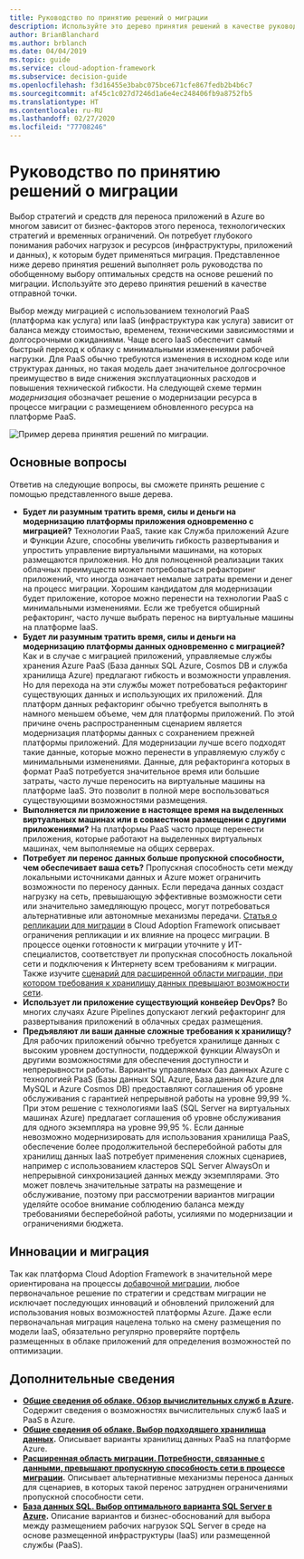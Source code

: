 ```yaml
---
title: Руководство по принятию решений о миграции
description: Используйте это дерево принятия решений в качестве руководства по обобщенному выбору оптимальных средств в зависимости от решений по миграции.
author: BrianBlanchard
ms.author: brblanch
ms.date: 04/04/2019
ms.topic: guide
ms.service: cloud-adoption-framework
ms.subservice: decision-guide
ms.openlocfilehash: f3d16455e3babc075bce671cfe867fedb2b4b6c7
ms.sourcegitcommit: af45c1c027d7246d1a6e4ec248406fb9a8752fb5
ms.translationtype: HT
ms.contentlocale: ru-RU
ms.lasthandoff: 02/27/2020
ms.locfileid: "77708246"
---
```

# <a name="migration-tools-decision-guide"></a>Руководство по принятию решений о миграции

Выбор стратегий и средств для переноса приложений в Azure во многом зависит от бизнес-факторов этого переноса, технологических стратегий и временных ограничений. Он потребует глубокого понимания рабочих нагрузок и ресурсов (инфраструктуры, приложений и данных), к которым будет применяться миграция. Представленное ниже дерево принятия решений выполняет роль руководства по обобщенному выбору оптимальных средств на основе решений по миграции. Используйте это дерево принятия решений в качестве отправной точки.

Выбор между миграцией с использованием технологий PaaS (платформа как услуга) или IaaS (инфраструктура как услуга) зависит от баланса между стоимостью, временем, техническими зависимостями и долгосрочными ожиданиями. Чаще всего IaaS обеспечит самый быстрый переход к облаку с минимальными изменениями рабочей нагрузки. Для PaaS обычно требуются изменения в исходном коде или структурах данных, но такая модель дает значительное долгосрочное преимущество в виде снижения эксплуатационных расходов и повышения технической гибкости. На следующей схеме термин _модернизация_ обозначает решение о модернизации ресурса в процессе миграции с размещением обновленного ресурса на платформе PaaS.

![Пример дерева принятия решений по миграции.](../../_images/migrate/migration-tools-decision-tree.png)

## <a name="key-questions"></a>Основные вопросы

Ответив на следующие вопросы, вы сможете принять решение с помощью представленного выше дерева.

- **Будет ли разумным тратить время, силы и деньги на модернизацию платформы приложения одновременно с миграцией?** Технологии PaaS, такие как Служба приложений Azure и Функции Azure, способны увеличить гибкость развертывания и упростить управление виртуальными машинами, на которых размещаются приложения. Но для полноценной реализации таких облачных преимуществ может потребоваться рефакторинг приложений, что иногда означает немалые затраты времени и денег на процесс миграции. Хорошим кандидатом для модернизации будет приложение, которое можно перенести на технологии PaaS с минимальными изменениями. Если же требуется обширный рефакторинг, часто лучше выбрать перенос на виртуальные машины на платформе IaaS.
- **Будет ли разумным тратить время, силы и деньги на модернизацию платформы данных одновременно с миграцией?** Как и в случае с миграцией приложений, управляемые службы хранения Azure PaaS (База данных SQL Azure, Cosmos DB и служба хранилища Azure) предлагают гибкость и возможности управления. Но для перехода на эти службы может потребоваться рефакторинг существующих данных и использующих их приложений. Для платформ данных рефакторинг обычно требуется выполнять в намного меньшем объеме, чем для платформы приложений. По этой причине очень распространенным сценарием является модернизация платформы данных с сохранением прежней платформы приложений. Для модернизации лучше всего подходят такие данные, которые можно перенести в управляемую службу с минимальными изменениями. Данные, для рефакторинга которых в формат PaaS потребуется значительное время или большие затраты, часто лучше переносить на виртуальные машины на платформе IaaS. Это позволит в полной мере воспользоваться существующими возможностями размещения.
- **Выполняется ли приложение в настоящее время на выделенных виртуальных машинах или в совместном размещении с другими приложениями?** На платформы PaaS часто проще перенести приложения, которые работают на выделенных виртуальных машинах, чем выполняемые на общих серверах.
- **Потребует ли перенос данных больше пропускной способности, чем обеспечивает ваша сеть?** Пропускная способность сети между локальными источниками данных и Azure может ограничить возможности по переносу данных. Если передача данных создаст нагрузку на сеть, превышающую эффективные возможности сети или значительно замедляющую процесс, могут потребоваться альтернативные или автономные механизмы передачи. [Статья о репликации для миграции](../../migrate/migration-considerations/migrate/replicate.md#replication-risks---physics-of-replication) в Cloud Adoption Framework описывает ограничения репликации и их влияние на процесс миграции. В процессе оценки готовности к миграции уточните у ИТ-специалистов, соответствует ли пропускная способность локальной сети и подключения к Интернету всем требованиям к миграции. Также изучите [сценарий для расширенной области миграции, при котором требования к хранилищу данных превышают возможности сети](../../migrate/expanded-scope/network-capacity-exceeded.md#suggested-prerequisites).
- **Использует ли приложение существующий конвейер DevOps?** Во многих случаях Azure Pipelines допускают легкий рефакторинг для развертывания приложений в облачных средах размещения.
- **Предъявляют ли ваши данные сложные требования к хранилищу?** Для рабочих приложений обычно требуется хранилище данных с высоким уровнем доступности, поддержкой функции AlwaysOn и другими возможностями для обеспечения доступности и непрерывности работы. Варианты управляемых баз данных Azure с технологией PaaS (Базы данных SQL Azure, База данных Azure для MySQL и Azure Cosmos DB) предоставляют соглашения об уровне обслуживания с гарантией непрерывной работы на уровне 99,99 %. При этом решение с технологиями IaaS (SQL Server на виртуальных машинах Azure) предлагает соглашения об уровне обслуживания для одного экземпляра на уровне 99,95 %. Если данные невозможно модернизировать для использования хранилища PaaS, обеспечение более продолжительной бесперебойной работы для хранилищ данных IaaS потребует применения сложных сценариев, например с использованием кластеров SQL Server AlwaysOn и непрерывной синхронизацией данных между экземплярами. Это может повлечь значительные затраты на размещение и обслуживание, поэтому при рассмотрении вариантов миграции уделяйте особое внимание соблюдению баланса между требованиями бесперебойной работы, усилиями по модернизации и ограничениями бюджета.

## <a name="innovation-and-migration"></a>Инновации и миграция

Так как платформа Cloud Adoption Framework в значительной мере ориентирована на процессы [добавочной миграции](../../migrate/index.md#migration-implementation), любое первоначальное решение по стратегии и средствам миграции не исключает последующих инноваций и обновлений приложений для использования новых возможностей платформы Azure. Даже если первоначальная миграция нацелена только на смену размещения по модели IaaS, обязательно регулярно проверяйте портфель размещенных в облаке приложений для определения возможностей по оптимизации.

## <a name="learn-more"></a>Дополнительные сведения

- **[Общие сведения об облаке. Обзор вычислительных служб в Azure](https://docs.microsoft.com/azure/architecture/guide/technology-choices/compute-overview).** Содержит сведения о возможностях вычислительных служб IaaS и PaaS в Azure.
- **[Общие сведения об облаке. Выбор подходящего хранилища данных](https://docs.microsoft.com/azure/architecture/guide/technology-choices/data-store-overview).** Описывает варианты хранилищ данных PaaS на платформе Azure.
- **[Расширенная область миграции. Потребности, связанные с данными, превышают пропускную способность сети в процессе миграции](../../migrate/expanded-scope/network-capacity-exceeded.md).** Описывает альтернативные механизмы переноса данных для сценариев, в которых такой перенос затруднен ограничениями пропускной способности сети.
- **[База данных SQL. Выбор оптимального варианта SQL Server в Azure](https://docs.microsoft.com/azure/sql-database/sql-database-paas-vs-sql-server-iaas#business-motivations-for-choosing-databases-managed-instances-or-sql-virtual-machines).** Описание вариантов и бизнес-обоснований для выбора между размещением рабочих нагрузок SQL Server в среде на основе размещенной инфраструктуры (IaaS) или размещенной службы (PaaS).
